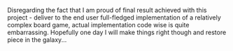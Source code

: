 Disregarding the fact that I am proud of final result achieved with this project - deliver to the end user full-fledged implementation of a relatively complex board game, actual implementation code wise is quite embarrassing. Hopefully one day I will make things right though and restore piece in the galaxy...
